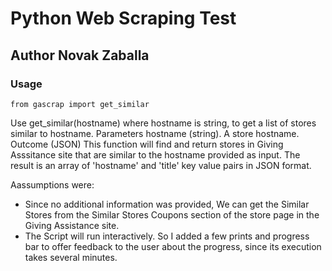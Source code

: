# Python Web Scraping Test
## Author Novak Zaballa

### Usage

```
from gascrap import get_similar
```

Use get_similar(hostname) where hostname is string, to get a list of stores similar to hostname.
    Parameters
        hostname (string). A store hostname. 
    Outcome (JSON)
        This function will find and return stores in Giving Asssitance site 
        that are similar to the hostname provided as input. The result is 
        an array of 'hostname' and 'title' key value pairs in JSON format.

Aassumptions were: 
  - Since no additional information was provided, We can get the Similar Stores from the Similar Stores Coupons section of the store page in the Giving Assistance site.
  - The Script will run interactively. So I added a few prints and progress bar to offer feedback to the user about the progress, since its execution takes several minutes.
